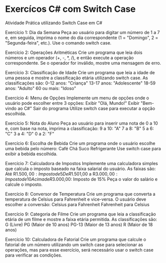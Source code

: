 # Exercícos C# com Switch Case
Atividade Prática utilizando Switch Case em C# 

Exercício 1: Dia da Semana 
Peça ao usuário para digitar um número de 1 a 7 e, em seguida, imprima o nome do dia correspondente (1 = "Domingo", 2 = "Segunda-feira", etc.). Use o comando switch case. 

Exercício 2: Operações Aritméticas 
Crie um programa que leia dois números e um operador (+, -, *, /), e então execute a operação correspondente. Se o operador for inválido, mostre uma mensagem de erro. 

Exercício 3: Classificação de Idade 
Crie um programa que leia a idade de uma pessoa e mostre a classificação etária utilizando switch case. As classificações são: 
0-12 anos: "Criança" 
13-17 anos: "Adolescente" 
18-59 anos: "Adulto" 
60 ou mais: "Idoso" 

Exercício 4: Menu de Opções 
Implemente um menu de opções onde o usuário pode escolher entre 3 opções: 
Exibir "Olá, Mundo!" 
Exibir "Bem-vindo ao C#" 
Sair do programa 
Utilize switch case para executar a opção escolhida. 

Exercício 5: Nota do Aluno 
Peça ao usuário para inserir uma nota de 0 a 10 e, com base na nota, imprima a classificação: 
9 a 10: "A" 
7 a 8: "B" 
5 a 6: "C" 
3 a 4: "D" 
0 a 2: "F" 

Exercício 6: Escolha de Bebida 
Crie um programa onde o usuário escolhe uma bebida pelo número: 
Café 
Chá 
Suco 
Refrigerante Use switch case para exibir a bebida escolhida. 

Exercício 7: Calculadora de Impostos 
Implemente uma calculadora simples que calcula o imposto baseado na faixa salarial do usuário. As faixas são: 
Até R$1.500,00: Imposto de 5% 
De R$1.501,00 a R$3.000,00: Imposto de 10% 
Acima de R$3.000,00: Imposto de 15% 
Peça o valor do salário e calcule o imposto. 

Exercício 8: Conversor de Temperatura 
Crie um programa que converta a temperatura de Celsius para Fahrenheit e vice-versa. O usuário deve escolher a conversão: 
Celsius para Fahrenheit 
Fahrenheit para Celsius 

Exercício 9: Categoria de Filme 
Crie um programa que leia a classificação etária de um filme e mostre a faixa etária permitida. As classificações são: 
G (Livre) 
PG (Maior de 10 anos) 
PG-13 (Maior de 13 anos) 
R (Maior de 18 anos) 

Exercício 10: Calculadora de Fatorial 
Crie um programa que calcule o fatorial de um número utilizando um switch case para selecionar as operações, mas para esse exercício, será necessário usar o switch case para verificar as condições. 
